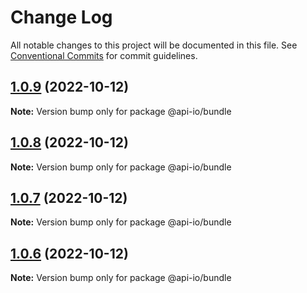 # Change Log

All notable changes to this project will be documented in this file.
See [Conventional Commits](https://conventionalcommits.org) for commit guidelines.

## [1.0.9](https://github.com/api-io/openapi-bots/compare/v1.0.8...v1.0.9) (2022-10-12)

**Note:** Version bump only for package @api-io/bundle

## [1.0.8](https://github.com/api-io/openapi-bots/compare/v1.0.7...v1.0.8) (2022-10-12)

**Note:** Version bump only for package @api-io/bundle

## [1.0.7](https://github.com/api-io/openapi-bots/compare/v1.0.6...v1.0.7) (2022-10-12)

**Note:** Version bump only for package @api-io/bundle

## [1.0.6](https://github.com/api-io/openapi-bots/compare/v1.0.5...v1.0.6) (2022-10-12)

**Note:** Version bump only for package @api-io/bundle

